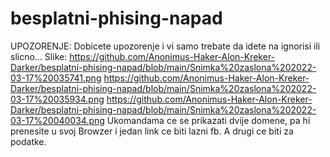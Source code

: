 # besplatni-phising-napad
UPOZORENJE: Dobicete upozorenje i vi samo trebate da idete na ignorisi ili slicno...
Slike:
https://github.com/Anonimus-Haker-Alon-Kreker-Darker/besplatni-phising-napad/blob/main/Snimka%20zaslona%202022-03-17%20035741.png
https://github.com/Anonimus-Haker-Alon-Kreker-Darker/besplatni-phising-napad/blob/main/Snimka%20zaslona%202022-03-17%20035934.png
https://github.com/Anonimus-Haker-Alon-Kreker-Darker/besplatni-phising-napad/blob/main/Snimka%20zaslona%202022-03-17%20040034.png
Ukomandama ce se prikazati dvije domene, pa hi prenesite u svoj Browzer i jedan link ce biti lazni fb. A drugi ce biti za podatke.
